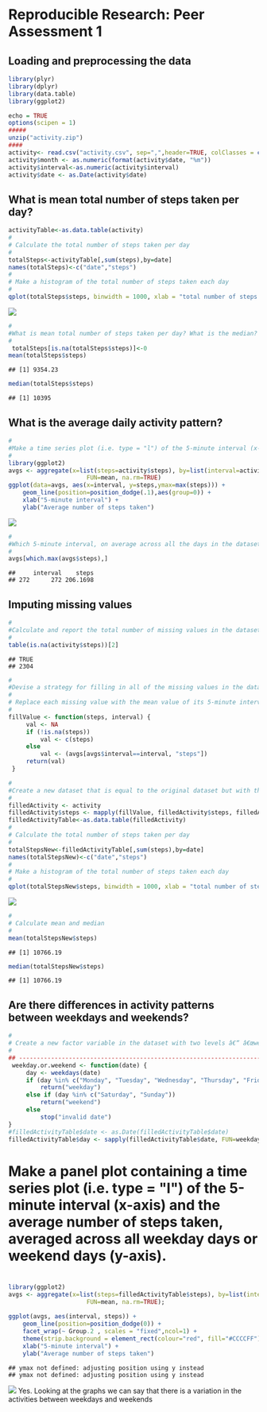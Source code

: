 # Reproducible Research: Peer Assessment 1


## Loading and preprocessing the data

```r
library(plyr)
library(dplyr)
library(data.table)
library(ggplot2)

echo = TRUE  
options(scipen = 1)  
#####
unzip("activity.zip")
####
activity<- read.csv("activity.csv", sep=",",header=TRUE, colClasses = c("integer", "Date", "factor"))
activity$month <- as.numeric(format(activity$date, "%m"))
activity$interval<-as.numeric(activity$interval)
activity$date <- as.Date(activity$date) 
```

## What is mean total number of steps taken per day?

```r
activityTable<-as.data.table(activity)
#
# Calculate the total number of steps taken per day
#
totalSteps<-activityTable[,sum(steps),by=date]
names(totalSteps)<-c("date","steps")
#
# Make a histogram of the total number of steps taken each day
#
qplot(totalSteps$steps, binwidth = 1000, xlab = "total number of steps taken each day")
```

![](PA1_template_files/figure-html/unnamed-chunk-1-1.png)

```r
#
#What is mean total number of steps taken per day? What is the median?
#
 totalSteps[is.na(totalSteps$steps)]<-0
mean(totalSteps$steps)
```

```
## [1] 9354.23
```

```r
median(totalSteps$steps)
```

```
## [1] 10395
```
## What is the average daily activity pattern?

```r
#
#Make a time series plot (i.e. type = "l") of the 5-minute interval (x-axis) and the average number of steps taken, averaged across all days (y-axis)
#
library(ggplot2) 
avgs <- aggregate(x=list(steps=activity$steps), by=list(interval=activity$interval), 
                      FUN=mean, na.rm=TRUE) 
ggplot(data=avgs, aes(x=interval, y=steps,ymax=max(steps))) + 
    geom_line(position=position_dodge(.1),aes(group=0)) + 
    xlab("5-minute interval") + 
    ylab("Average number of steps taken")
```

![](PA1_template_files/figure-html/unnamed-chunk-2-1.png)

```r
#
#Which 5-minute interval, on average across all the days in the dataset, contains the maximum number of steps?
#
avgs[which.max(avgs$steps),]
```

```
##     interval    steps
## 272      272 206.1698
```
## Imputing missing values

```r
#
#Calculate and report the total number of missing values in the dataset (i.e. the total number of rows with NAs)
#
table(is.na(activity$steps))[2]
```

```
## TRUE 
## 2304
```

```r
#
#Devise a strategy for filling in all of the missing values in the dataset. Calculate mean and populate.
#
# Replace each missing value with the mean value of its 5-minute interval
#
fillValue <- function(steps, interval) { 
     val <- NA 
     if (!is.na(steps)) 
         val <- c(steps) 
     else 
         val <- (avgs[avgs$interval==interval, "steps"]) 
     return(val) 
 } 

#
#Create a new dataset that is equal to the original dataset but with the missing data filled in.
#
filledActivity <- activity 
filledActivity$steps <- mapply(fillValue, filledActivity$steps, filledActivity$interval) 
filledActivityTable<-as.data.table(filledActivity)
#
# Calculate the total number of steps taken per day
#
totalStepsNew<-filledActivityTable[,sum(steps),by=date]
names(totalStepsNew)<-c("date","steps")
#
# Make a histogram of the total number of steps taken each day
#
qplot(totalStepsNew$steps, binwidth = 1000, xlab = "total number of steps taken each day")
```

![](PA1_template_files/figure-html/unnamed-chunk-3-1.png)

```r
# 
# Calculate mean and median
#
mean(totalStepsNew$steps)
```

```
## [1] 10766.19
```

```r
median(totalStepsNew$steps)
```

```
## [1] 10766.19
```
## Are there differences in activity patterns between weekdays and weekends?

```r
#
# Create a new factor variable in the dataset with two levels â€“ â€œweekdayâ€ and â€œweekendâ€ indicating whether a given date is a weekday or weekend day.
#
## ------------------------------------------------------------------------ 
 weekday.or.weekend <- function(date) { 
     day <- weekdays(date) 
     if (day %in% c("Monday", "Tuesday", "Wednesday", "Thursday", "Friday")) 
         return("weekday") 
     else if (day %in% c("Saturday", "Sunday")) 
         return("weekend") 
     else 
         stop("invalid date") 
} 
#filledActivityTable$date <- as.Date(filledActivityTable$date) 
filledActivityTable$day <- sapply(filledActivityTable$date, FUN=weekday.or.weekend) 
```
#
# Make a panel plot containing a time series plot (i.e. type = "l") of the 5-minute interval (x-axis) and the average number of steps taken, averaged across all weekday days or weekend days (y-axis).
#

```r
library(ggplot2) 
avgs <- aggregate(x=list(steps=filledActivityTable$steps), by=list(interval=filledActivityTable$interval,filledActivityTable$day), 
                      FUN=mean, na.rm=TRUE);
 
ggplot(avgs, aes(interval, steps)) + 
    geom_line(position=position_dodge(0)) +
    facet_wrap(~ Group.2 , scales = "fixed",ncol=1) + 
    theme(strip.background = element_rect(colour="red", fill="#CCCCFF"))+
    xlab("5-minute interval") + 
    ylab("Average number of steps taken") 
```

```
## ymax not defined: adjusting position using y instead
## ymax not defined: adjusting position using y instead
```

![](PA1_template_files/figure-html/unnamed-chunk-5-1.png)
Yes. Looking at the graphs we can say that there is a variation in the activities between weekdays and weekends
## 

